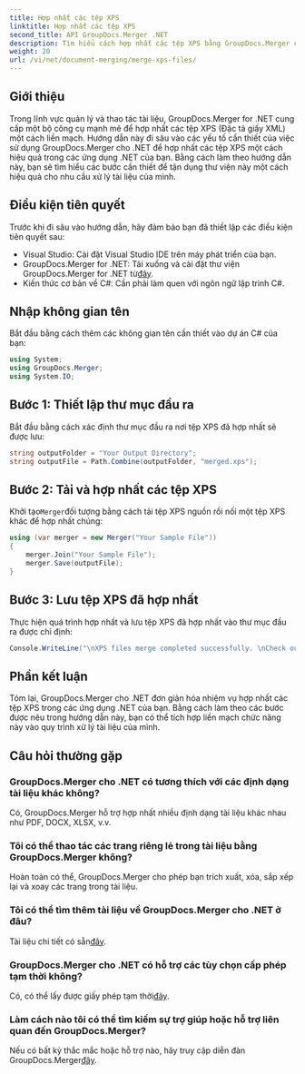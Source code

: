 ```yaml
---
title: Hợp nhất các tệp XPS
linktitle: Hợp nhất các tệp XPS
second_title: API GroupDocs.Merger .NET
description: Tìm hiểu cách hợp nhất các tệp XPS bằng GroupDocs.Merger cho .NET một cách dễ dàng. Đơn giản hóa việc xử lý tài liệu trong các ứng dụng .NET của bạn.
weight: 20
url: /vi/net/document-merging/merge-xps-files/
---
```

## Giới thiệu
Trong lĩnh vực quản lý và thao tác tài liệu, GroupDocs.Merger for .NET cung cấp một bộ công cụ mạnh mẽ để hợp nhất các tệp XPS (Đặc tả giấy XML) một cách liền mạch. Hướng dẫn này đi sâu vào các yếu tố cần thiết của việc sử dụng GroupDocs.Merger cho .NET để hợp nhất các tệp XPS một cách hiệu quả trong các ứng dụng .NET của bạn. Bằng cách làm theo hướng dẫn này, bạn sẽ tìm hiểu các bước cần thiết để tận dụng thư viện này một cách hiệu quả cho nhu cầu xử lý tài liệu của mình.
## Điều kiện tiên quyết
Trước khi đi sâu vào hướng dẫn, hãy đảm bảo bạn đã thiết lập các điều kiện tiên quyết sau:
- Visual Studio: Cài đặt Visual Studio IDE trên máy phát triển của bạn.
-  GroupDocs.Merger for .NET: Tải xuống và cài đặt thư viện GroupDocs.Merger for .NET từ[đây](https://releases.groupdocs.com/merger/net/).
- Kiến thức cơ bản về C#: Cần phải làm quen với ngôn ngữ lập trình C#.

## Nhập không gian tên
Bắt đầu bằng cách thêm các không gian tên cần thiết vào dự án C# của bạn:
```csharp
using System; 
using GroupDocs.Merger;
using System.IO;
```
## Bước 1: Thiết lập thư mục đầu ra
Bắt đầu bằng cách xác định thư mục đầu ra nơi tệp XPS đã hợp nhất sẽ được lưu:
```csharp
string outputFolder = "Your Output Directory";
string outputFile = Path.Combine(outputFolder, "merged.xps");
```
## Bước 2: Tải và hợp nhất các tệp XPS
 Khởi tạo`Merger`đối tượng bằng cách tải tệp XPS nguồn rồi nối một tệp XPS khác để hợp nhất chúng:
```csharp
using (var merger = new Merger("Your Sample File"))
{
    merger.Join("Your Sample File");
    merger.Save(outputFile);
}
```
## Bước 3: Lưu tệp XPS đã hợp nhất
Thực hiện quá trình hợp nhất và lưu tệp XPS đã hợp nhất vào thư mục đầu ra được chỉ định:
```csharp
Console.WriteLine("\nXPS files merge completed successfully. \nCheck output in {0}", outputFolder);
```

## Phần kết luận
Tóm lại, GroupDocs.Merger cho .NET đơn giản hóa nhiệm vụ hợp nhất các tệp XPS trong các ứng dụng .NET của bạn. Bằng cách làm theo các bước được nêu trong hướng dẫn này, bạn có thể tích hợp liền mạch chức năng này vào quy trình xử lý tài liệu của mình.

## Câu hỏi thường gặp
### GroupDocs.Merger cho .NET có tương thích với các định dạng tài liệu khác không?
Có, GroupDocs.Merger hỗ trợ hợp nhất nhiều định dạng tài liệu khác nhau như PDF, DOCX, XLSX, v.v.
### Tôi có thể thao tác các trang riêng lẻ trong tài liệu bằng GroupDocs.Merger không?
Hoàn toàn có thể, GroupDocs.Merger cho phép bạn trích xuất, xóa, sắp xếp lại và xoay các trang trong tài liệu.
### Tôi có thể tìm thêm tài liệu về GroupDocs.Merger cho .NET ở đâu?
 Tài liệu chi tiết có sẵn[đây](https://tutorials.groupdocs.com/merger/net/).
### GroupDocs.Merger cho .NET có hỗ trợ các tùy chọn cấp phép tạm thời không?
 Có, có thể lấy được giấy phép tạm thời[đây](https://purchase.groupdocs.com/temporary-license/).
### Làm cách nào tôi có thể tìm kiếm sự trợ giúp hoặc hỗ trợ liên quan đến GroupDocs.Merger?
 Nếu có bất kỳ thắc mắc hoặc hỗ trợ nào, hãy truy cập diễn đàn GroupDocs.Merger[đây](https://forum.groupdocs.com/c/merger/32).